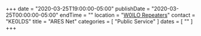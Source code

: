 +++
date = "2020-03-25T19:00:00-05:00"
publishDate = "2020-03-25T00:00:00-05:00"
endTime = ""
location = "[W0ILO Repeaters](/radios/)"
contact = "KE0LDS"
title = "ARES Net"
categories = [ "Public Service" ]
dates = [ "" ]
+++
